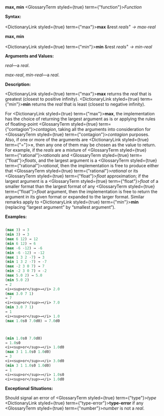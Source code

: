 **max, min** <GlossaryTerm styled={true} term={"function"}><i>Function</i></GlossaryTerm> 



**Syntax:** 



<DictionaryLink styled={true} term={"max"}><b>max</b></DictionaryLink> &amp;rest *reals*<sup>+</sup> *→ max-real* 







 



 



**max, min** 



<DictionaryLink styled={true} term={"min"}><b>min</b></DictionaryLink> &amp;rest *reals*<sup>+</sup> *→ min-real* 



**Arguments and Values:** 



*real*—a *real*. 



*max-real*, *min-real*—a *real*. 



**Description:** 



<DictionaryLink styled={true} term={"max"}><b>max</b></DictionaryLink> returns the *real* that is greatest (closest to positive infinity). <DictionaryLink styled={true} term={"min"}><b>min</b></DictionaryLink> returns the *real* that is least (closest to negative infinity). 



For <DictionaryLink styled={true} term={"max"}><b>max</b></DictionaryLink>, the implementation has the choice of returning the largest argument as is or applying the rules of floating-point <GlossaryTerm styled={true} term={"contagion"}><i>contagion</i></GlossaryTerm>, taking all the arguments into consideration for <GlossaryTerm styled={true} term={"contagion"}><i>contagion</i></GlossaryTerm> purposes. Also, if one or more of the arguments are <DictionaryLink styled={true} term={"="}><b>=</b></DictionaryLink>, then any one of them may be chosen as the value to return. For example, if the *reals* are a mixture of <GlossaryTerm styled={true} term={"rational"}><i>rationals</i></GlossaryTerm> and <GlossaryTerm styled={true} term={"float"}><i>floats</i></GlossaryTerm>, and the largest argument is a <GlossaryTerm styled={true} term={"rational"}><i>rational</i></GlossaryTerm>, then the implementation is free to produce either that <GlossaryTerm styled={true} term={"rational"}><i>rational</i></GlossaryTerm> or its <GlossaryTerm styled={true} term={"float"}><i>float</i></GlossaryTerm> approximation; if the largest argument is a <GlossaryTerm styled={true} term={"float"}><i>float</i></GlossaryTerm> of a smaller format than the largest format of any <GlossaryTerm styled={true} term={"float"}><i>float</i></GlossaryTerm> argument, then the implementation is free to return the argument in its given format or expanded to the larger format. Similar remarks apply to <DictionaryLink styled={true} term={"min"}><b>min</b></DictionaryLink> (replacing “largest argument” by “smallest argument”). 



**Examples:**
```lisp

(max 3) → 3 
(min 3) → 3 
(max 6 12) → 12 
(min 6 12) → 6 
(max -6 -12) → -6 
(min -6 -12) → -12 
(max 1 3 2 -7) → 3 
(min 1 3 2 -7) → -7 
(max -2 3 0 7) → 7 
(min -2 3 0 7) → -2 
(max 5.0 2) → 5.0 
(min 5.0 2) 
→ 2 
<i><sup>or</sup>→</i> 2.0 
(max 3.0 7 1) 
→ 7 
<i><sup>or</sup>→</i> 7.0 
(min 3.0 7 1) 
→ 1 
<i><sup>or</sup>→</i> 1.0 
(max 1.0s0 7.0d0) → 7.0d0 



(min 1.0s0 7.0d0) 
→ 1.0s0 
<i><sup>or</sup>→</i> 1.0d0 
(max 3 1 1.0s0 1.0d0) 
→ 3 
<i><sup>or</sup>→</i> 3.0d0 
(min 3 1 1.0s0 1.0d0) 
→ 1 
<i><sup>or</sup>→</i> 1.0s0 
<i><sup>or</sup>→</i> 1.0d0 

```
**Exceptional Situations:** 



Should signal an error of <GlossaryTerm styled={true} term={"type"}><i>type</i></GlossaryTerm> <DictionaryLink styled={true} term={"type-error"}><b>type-error</b></DictionaryLink> if any <GlossaryTerm styled={true} term={"number"}><i>number</i></GlossaryTerm> is not a *real*. 



